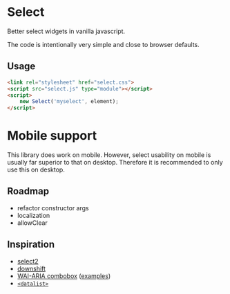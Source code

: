 # Select

Better select widgets in vanilla javascript.

The code is intentionally very simple and close to browser defaults.

## Usage

```html
<link rel="stylesheet" href="select.css">
<script src="select.js" type="module"></script>
<script>
	new Select('myselect', element);
</script>
```

# Mobile support

This library does work on mobile. However, select usability on mobile is
usually far superior to that on desktop. Therefore it is recommended to only
use this on desktop.

## Roadmap

-	refactor constructor args
-	localization
-	allowClear

## Inspiration

-	[select2](https://select2.org/)
-	[downshift](https://www.downshift-js.com/)
-	[WAI-ARIA combobox](https://www.w3.org/TR/wai-aria-practices/#combobox)
	([examples](https://www.w3.org/TR/wai-aria-practices/examples/combobox/aria1.1pattern/listbox-combo.html))
-	[`<datalist>`](https://developer.mozilla.org/en-US/docs/Web/HTML/Element/datalist)
